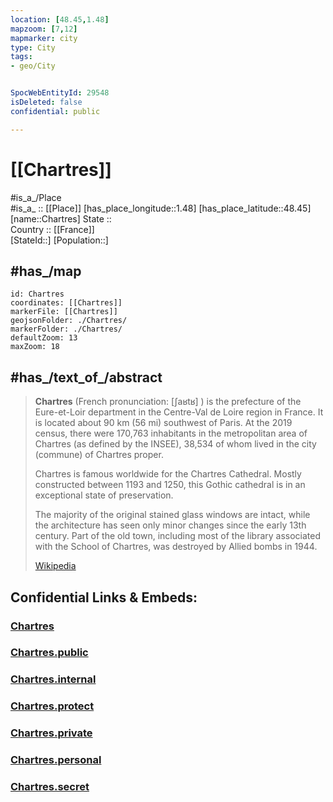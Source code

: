 ```yaml
---
location: [48.45,1.48] 
mapzoom: [7,12] 
mapmarker: city 
type: City
tags:
- geo/City


SpocWebEntityId: 29548
isDeleted: false
confidential: public

---
```


# [[Chartres]]

#is_a_/Place  
#is_a_ :: [[Place]] 
[has_place_longitude::1.48] 
[has_place_latitude::48.45] 
[name::Chartres] 
State ::  
Country :: [[France]]  
[StateId::] 
[Population::] 


## #has_/map 

```leaflet
id: Chartres
coordinates: [[Chartres]] 
markerFile: [[Chartres]] 
geojsonFolder: ./Chartres/
markerFolder: ./Chartres/
defaultZoom: 13 
maxZoom: 18
```

## #has_/text_of_/abstract 

> **Chartres** (French pronunciation: [ʃaʁtʁ] ) is the prefecture of the Eure-et-Loir department in the Centre-Val de Loire region in France. It is located about 90 km (56 mi) southwest of Paris. At the 2019 census, there were 170,763 inhabitants in the metropolitan area of Chartres (as defined by the INSEE), 38,534 of whom lived in the city (commune) of Chartres proper.
>
> Chartres is famous worldwide for the Chartres Cathedral. 
> Mostly constructed between 1193 and 1250, 
> this Gothic cathedral is in an exceptional state of preservation. 
> 
> The majority of the original stained glass windows are intact, 
> while the architecture has seen only minor changes since the early 13th century. 
> Part of the old town, including most of the library 
> associated with the School of Chartres, was destroyed by Allied bombs in 1944.
>
> [Wikipedia](https://en.wikipedia.org/wiki/Chartres) 

## Confidential Links & Embeds: 

### [Chartres](/_Standards/Earth/Continent/Europe/Europe~West/France/regions~France/Val_de_Loire/departments~Val_de_Loire/Eure-et-Loir/communes~Eure-et-Loir/Chartres/cities~Chartres/Chartres.md) 

### [Chartres.public](/_public/Earth/Continent/Europe/Europe~West/France/regions~France/Val_de_Loire/departments~Val_de_Loire/Eure-et-Loir/communes~Eure-et-Loir/Chartres/cities~Chartres/Chartres.public.md) 

### [Chartres.internal](/_internal/Earth/Continent/Europe/Europe~West/France/regions~France/Val_de_Loire/departments~Val_de_Loire/Eure-et-Loir/communes~Eure-et-Loir/Chartres/cities~Chartres/Chartres.internal.md) 

### [Chartres.protect](/_protect/Earth/Continent/Europe/Europe~West/France/regions~France/Val_de_Loire/departments~Val_de_Loire/Eure-et-Loir/communes~Eure-et-Loir/Chartres/cities~Chartres/Chartres.protect.md) 

### [Chartres.private](/_private/Earth/Continent/Europe/Europe~West/France/regions~France/Val_de_Loire/departments~Val_de_Loire/Eure-et-Loir/communes~Eure-et-Loir/Chartres/cities~Chartres/Chartres.private.md) 

### [Chartres.personal](/_personal/Earth/Continent/Europe/Europe~West/France/regions~France/Val_de_Loire/departments~Val_de_Loire/Eure-et-Loir/communes~Eure-et-Loir/Chartres/cities~Chartres/Chartres.personal.md) 

### [Chartres.secret](/_secret/Earth/Continent/Europe/Europe~West/France/regions~France/Val_de_Loire/departments~Val_de_Loire/Eure-et-Loir/communes~Eure-et-Loir/Chartres/cities~Chartres/Chartres.secret.md)

